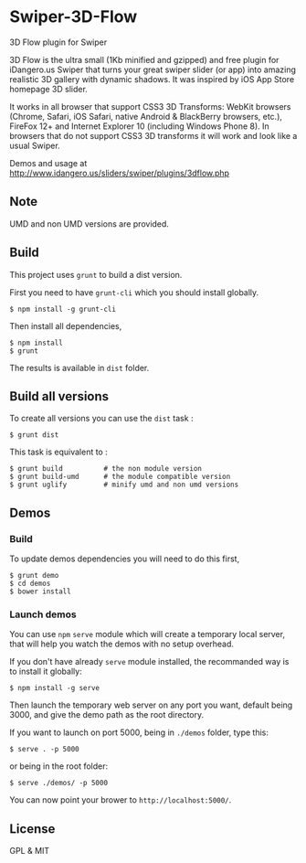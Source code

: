 # Swiper-3D-Flow

3D Flow plugin for Swiper

3D Flow is the ultra small (1Kb minified and gzipped) and free plugin for iDangero.us Swiper that turns your great swiper slider (or app) into amazing realistic 3D gallery with dynamic shadows. It was inspired by iOS App Store homepage 3D slider.

It works in all browser that support CSS3 3D Transforms: WebKit browsers (Chrome, Safari, iOS Safari, native Android & BlackBerry browsers, etc.), FireFox 12+ and Internet Explorer 10 (including Windows Phone 8). In browsers that do not support CSS3 3D transforms it will work and look like a usual Swiper.

Demos and usage at http://www.idangero.us/sliders/swiper/plugins/3dflow.php

## Note

UMD and non UMD versions are provided.

## Build

This project uses `grunt` to build a dist version.

First you need to have `grunt-cli` which you should install globally.
```
$ npm install -g grunt-cli

```

Then install all dependencies,

```
$ npm install
$ grunt
```

The results is available in `dist` folder.


## Build all versions

To create all versions you can use the `dist` task :
```
$ grunt dist
```

This task is equivalent to :
```
$ grunt build          # the non module version
$ grunt build-umd      # the module compatible version
$ grunt uglify         # minify umd and non umd versions
```
## Demos

### Build

To update demos dependencies you will need to do this first,
```
$ grunt demo
$ cd demos
$ bower install
```


### Launch demos

You can use `npm` `serve` module which will create a temporary local server, that will help you watch the demos with no setup overhead.

If you don't have already `serve` module installed, the recommanded way is to install it globally:
```
$ npm install -g serve
```

Then launch the temporary web server on any port you want, default being 3000, and give the demo path as the root directory.

If you want to launch on port 5000, being in `./demos` folder, type this:
```
$ serve . -p 5000

```

or being in the root folder:
```
$ serve ./demos/ -p 5000
```

You can now point your brower to `http://localhost:5000/`.


## License

GPL & MIT
